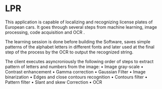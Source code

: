 # LPR

This application is capable of localizing and recognizing license plates of European cars.
It goes through several steps from machine learning, image processing, code acquisition and OCR .

The learning session is done before building the Software, saves simple patterns of the alphabet letters in different fonts and later used at the final step of the process by the OCR to output the recognized string.

The client executes asyncroniously the following order of steps to extract pattern of letters and numbers from the image:
• Image gray-scale
• Contrast enhancement 
• Gamma correction
• Gaussian Filter
• Image binarization
• Edges and close contours recognition
• Contours filter
• Pattern filter
• Slant and skew Correction
• OCR
